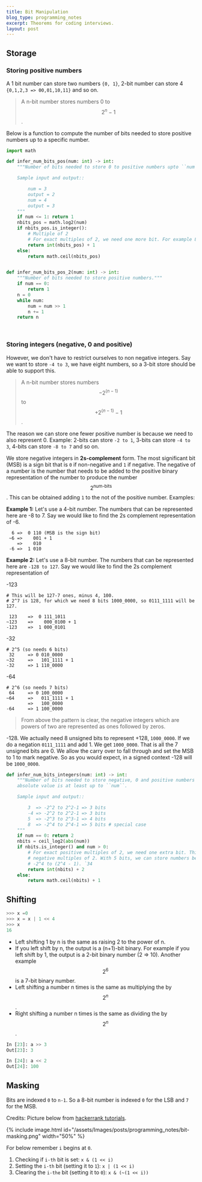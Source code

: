 ```yaml
---
title: Bit Manipulation
blog_type: programming_notes
excerpt: Theorems for coding interviews.
layout: post
---
```


## Storage
### Storing positive numbers
A 1 bit number can store two numbers `{0, 1}`, 2-bit number can store 4
`{0,1,2,3 => 00,01,10,11}` and so on.

> A n-bit number stores numbers 0 to $$2^n-1$$.

Below is a function to compute the number of bits needed to store positive numbers up to a specific
number. <br/>


``` python
import math

def infer_num_bits_pos(num: int) -> int:
    """Number of bits needed to store 0 to positive numbers upto ``num``.

    Sample input and output::

        num = 3
        output = 2
        num = 4
        output = 3
    """
    if num <= 1: return 1
    nbits_pos = math.log2(num)
    if nbits_pos.is_integer():
        # Multiple of 2
        # For exact multiples of 2, we need one more bit. For example 8 = 2^3 => 1000.
        return int(nbits_pos) + 1
    else:
        return math.ceil(nbits_pos)


def infer_num_bits_pos_2(num: int) -> int:
    """Number of bits needed to store positive numbers."""
    if num == 0:
        return 1
    n = 0
    while num:
        num = num >> 1
        n += 1
    return n
```
<br/>

### Storing integers (negative, 0 and positive)

However, we don't have to restrict ourselves to non negative integers. Say we want to store
`-4 to 3`, we have eight numbers, so a 3-bit store should be able to support this.

> A n-bit number stores numbers $$-2^{(n-1)}$$ to $$+2^{(n-1)} - 1$$.

The reason we can store one fewer positive number is because we need to also represent 0.
Example: 2-bits can store `-2 to 1`, 3-bits can store `-4 to 3`, 4-bits can store `-8 to 7` and so on.

We store negative integers in **2s-complement** form. The most significant bit (MSB) is
a sign bit that is `0` if non-negative and `1` if negative. The negative of a number is the number
that needs to be added to the positive binary representation of the number to produce the
number $$2^{\text{num-bits}}$$. This can be obtained adding `1` to the not of the
positive number. Examples:

**Example 1:**
Let's use a 4-bit number. The numbers that can be represented here are -8 to 7. Say
we would like to find the 2s complement representation of -6.

```
  6 =>  0 110 (MSB is the sign bit)
 ~6 =>    001 + 1
    =>    010
 -6 =>  1 010
```

**Example 2:**
Let's use a 8-bit number. The numbers that can be represented here are `-128 to 127`. Say
we would like to find the 2s complement representation of

-123
```
# This will be 127-7 ones, minus 4, 100.
# 2^7 is 128, for which we need 8 bits 1000_0000, so 0111_1111 will be 127.

 123    =>  0 111_1011
~123    =>    000_0100 + 1
-123    =>  1 000_0101
```

-32
```
# 2^5 (so needs 6 bits)
 32     => 0 010_0000
~32     =>   101_1111 + 1
-32     => 1 110_0000
```

-64
```
# 2^6 (so needs 7 bits)
 64     => 0 100_0000
~64     =>   011_1111 + 1
        =>   100_0000
-64     => 1 100_0000
```
> From above the pattern is clear, the negative integers which are powers of two are 
> represented as ones followed by zeros.  


-128. We actually need 8 unsigned bits to represent +128, `1000_0000`. If we do a negation
`0111_1111` and add 1. We get `1000_0000`. That is all the 7 unsigned bits are 0. We allow
the carry over to fall through and set the MSB to 1 to mark negative. So as you would
expect, in a signed context -128 will be `1000_0000`.

``` python
def infer_num_bits_integers(num: int) -> int:
    """Number of bits needed to store negative, 0 and positive numbers with
    absolute value is at least up to ``num``.

    Sample input and output::

        3  => -2^2 to 2^2-1 => 3 bits
        -4 => -2^2 to 2^2-1 => 3 bits
        5  => -2^3 to 2^3-1 => 4 bits
        8  => -2^4 to 2^4-1 => 5 bits # special case
    """
    if num == 0: return 2
    nbits = ceil_log2(abs(num))
    if nbits.is_integer() and num > 0:
        # For exact positive multiples of 2, we need one extra bit. This is not true for
        # negative multiples of 2. With 5 bits, we can store numbers between -16 to 15, ie.,
        # -2^4 to (2^4 - 1). `34
        return int(nbits) + 2
    else:
        return math.ceil(nbits) + 1
```

## Shifting
``` python
>>> x =0
>>> x = x | 1 << 4
>>> x
16
```

- Left shifting 1 by n is the same as raising 2 to the power of n. 
- If you left shift by n, the output is a (n+1)-bit binary.  For example if you left
shift by 1, the output is a 2-bit binary number (2 => 10). Another example $$2^6$$ is
a 7-bit binary number. 
- Left shifting a number n times is the same as multiplying the by $$2^n$$.
- Right shifting a number n times is the same as dividing the by $$2^n$$.

``` python
In [23]: a >> 3
Out[23]: 3

In [24]: a << 2
Out[24]: 100
```

## Masking
Bits are indexed `0` to `n-1`. So a 8-bit number is indexed `0` for the LSB and `7` for the MSB.

Credits: Picture below from [hackerrank tutorials](https://youtu.be/NLKQEOgBAnw).

{% include image.html id="/assets/Images/posts/programming_notes/bit-masking.png" width="50%" %}

For below remember `i` begins at `0`.

1. Checking if `i-th` bit is set: `x & (1 << i)`
2. Setting the `i-th` bit (setting it to `1`): `x | (1 << i)`
3. Clearing the `i-the` bit (setting it to `0`): `x & (~(1 << i))`
